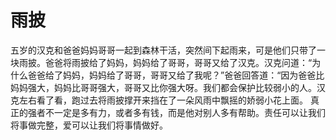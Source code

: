 # 雨披
五岁的汉克和爸爸妈妈哥哥一起到森林干活，突然间下起雨来，可是他们只带了一块雨披。爸爸将雨披给了妈妈，妈妈给了哥哥，哥哥又给了汉克。汉克问道：“为什么爸爸给了妈妈，妈妈给了哥哥，哥哥又给了我呢？”爸爸回答道：“因为爸爸比妈妈强大，妈妈比哥哥强大，哥哥又比你强大呀。我们都会保护比较弱小的人。汉克左右看了看，跑过去将雨披撑开来挡在了一朵风雨中飘摇的娇弱小花上面。 
真正的强者不一定是多有力，或者多有钱，而是他对别人多有帮助。责任可以让我们将事做完整，爱可以让我们将事情做好。
  